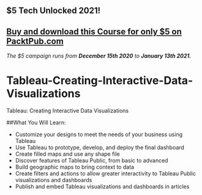 ## $5 Tech Unlocked 2021!
[Buy and download this Course for only $5 on PacktPub.com](https://www.packtpub.com/product/tableau-creating-interactive-data-visualizations/9781787124196)
-----
*The $5 campaign         runs from __December 15th 2020__ to __January 13th 2021.__*

# Tableau-Creating-Interactive-Data-Visualizations
Tableau: Creating Interactive Data Visualizations

##What You Will Learn:
	
* Customize your designs to meet the needs of your business using Tableau
*	Use Tableau to prototype, develop, and deploy the final dashboard
*	Create filled maps and use any shape file
*	Discover features of Tableau Public, from basic to advanced
*	Build geographic maps to bring context to data
*	Create filters and actions to allow greater interactivity to Tableau Public visualizations and dashboards
*	Publish and embed Tableau visualizations and dashboards in articles 


